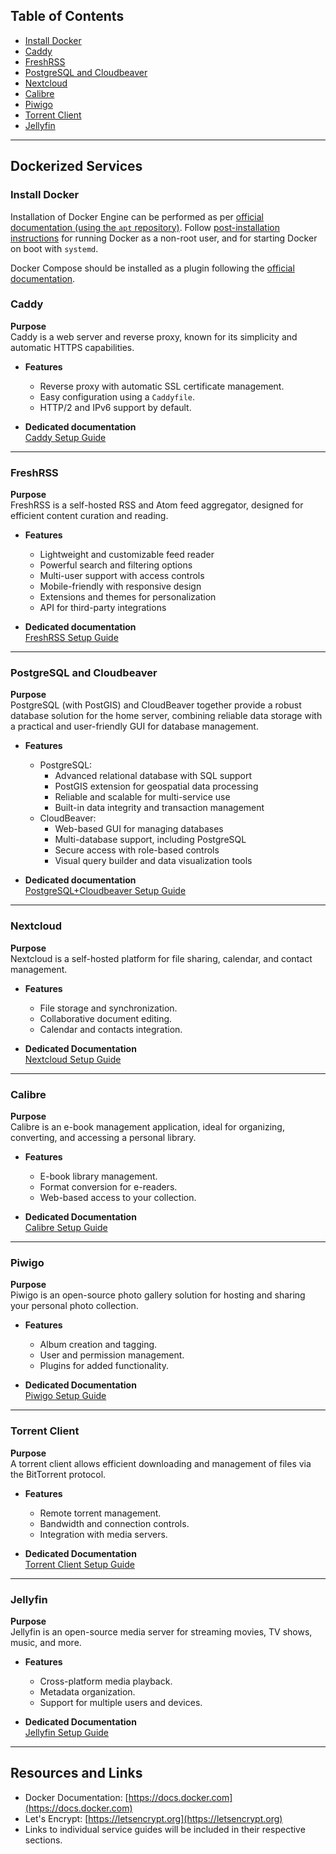 ## Table of Contents


- [Install Docker](#install-docker)
- [Caddy](#caddy)
- [FreshRSS](#freshrss)
- [PostgreSQL and Cloudbeaver](#postgresql-and-cloudbeaver)
- [Nextcloud](#nextcloud)
- [Calibre](#calibre)
- [Piwigo](#piwigo)
- [Torrent Client](#torrent-client)
- [Jellyfin](#jellyfin)

---

## Dockerized Services

### Install Docker

Installation of Docker Engine can be performed as per [official documentation (using the `apt` repository)][docker_install]. Follow [post-installation instructions][docker_postinstall] for running Docker as a non-root user, and for starting Docker on boot with `systemd`.

Docker Compose should be installed as a plugin following the [official documentation][docker_compose_plugin].

### Caddy

**Purpose**  
Caddy is a web server and reverse proxy, known for its simplicity and automatic HTTPS capabilities.

- **Features**
  - Reverse proxy with automatic SSL certificate management.
  - Easy configuration using a `Caddyfile`.
  - HTTP/2 and IPv6 support by default.

- **Dedicated documentation**  
  [Caddy Setup Guide](./caddy/README.md)

---

### FreshRSS

**Purpose**  
FreshRSS is a self-hosted RSS and Atom feed aggregator, designed for efficient content curation and reading.

- **Features**
  - Lightweight and customizable feed reader
  - Powerful search and filtering options
  - Multi-user support with access controls
  - Mobile-friendly with responsive design
  - Extensions and themes for personalization
  - API for third-party integrations

- **Dedicated documentation**  
  [FreshRSS Setup Guide](./freshrss/README.md)

---

### PostgreSQL and Cloudbeaver

**Purpose**  
PostgreSQL (with PostGIS) and CloudBeaver together provide a robust database solution for the home server, combining reliable data storage with a practical and user-friendly GUI for database management.

- **Features**  
  - PostgreSQL:
    - Advanced relational database with SQL support
    - PostGIS extension for geospatial data processing
    - Reliable and scalable for multi-service use
    - Built-in data integrity and transaction management
  - CloudBeaver:
    - Web-based GUI for managing databases
    - Multi-database support, including PostgreSQL
    - Secure access with role-based controls
    - Visual query builder and data visualization tools

- **Dedicated documentation**  
  [PostgreSQL+Cloudbeaver Setup Guide](./postgres-cloudbeaver/README.md)

---

### Nextcloud

**Purpose**  
Nextcloud is a self-hosted platform for file sharing, calendar, and contact management.

- **Features**
  - File storage and synchronization.
  - Collaborative document editing.
  - Calendar and contacts integration.

- **Dedicated Documentation**  
  [Nextcloud Setup Guide](#)

---

### Calibre

**Purpose**  
Calibre is an e-book management application, ideal for organizing, converting, and accessing a personal library.

- **Features**
  - E-book library management.
  - Format conversion for e-readers.
  - Web-based access to your collection.

- **Dedicated Documentation**  
  [Calibre Setup Guide](#)

---

### Piwigo

**Purpose**  
Piwigo is an open-source photo gallery solution for hosting and sharing your personal photo collection.

- **Features**
  - Album creation and tagging.
  - User and permission management.
  - Plugins for added functionality.

- **Dedicated Documentation**  
  [Piwigo Setup Guide](#)

---

### Torrent Client

**Purpose**  
A torrent client allows efficient downloading and management of files via the BitTorrent protocol.

- **Features**
  - Remote torrent management.
  - Bandwidth and connection controls.
  - Integration with media servers.

- **Dedicated Documentation**  
  [Torrent Client Setup Guide](#)

---

### Jellyfin

**Purpose**  
Jellyfin is an open-source media server for streaming movies, TV shows, music, and more.

- **Features**
  - Cross-platform media playback.
  - Metadata organization.
  - Support for multiple users and devices.

- **Dedicated Documentation**  
  [Jellyfin Setup Guide](#)

---

## Resources and Links

- Docker Documentation: [https://docs.docker.com](https://docs.docker.com)  
- Let's Encrypt: [https://letsencrypt.org](https://letsencrypt.org)  
- Links to individual service guides will be included in their respective sections.
  
[docker_install]:https://docs.docker.com/engine/install/ubuntu/#install-using-the-repository  
[docker_postinstall]:https://docs.docker.com/engine/install/linux-postinstall/  
[docker_compose_plugin]:https://docs.docker.com/compose/install/linux/  
